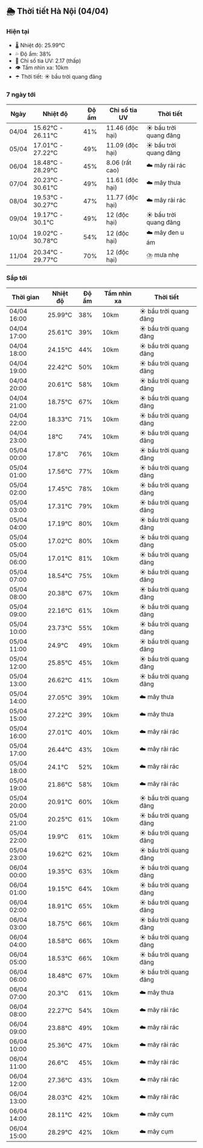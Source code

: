 ## 🌦️ Thời tiết Hà Nội (04/04)

### Hiện tại

- 🌡️ Nhiệt độ: 25.99℃
- 💦 Độ ẩm: 38%
- 🌟 Chỉ số tia UV: 2.17 (thấp)
- 👁️ Tầm nhìn xa: 10km
- ☂️ Thời tiết: ☀️ bầu trời quang đãng

### 7 ngày tới

| Ngày | Nhiệt độ | Độ ẩm | Chỉ số tia UV | Thời tiết |
| --- | --- | --- | --- | --- |
| 04/04 | 15.62℃ - 26.11℃ | 41% | 11.46 (độc hại) | ☀️ bầu trời quang đãng |
| 05/04 | 17.01℃ - 27.22℃ | 49% | 11.09 (độc hại) | ☀️ bầu trời quang đãng |
| 06/04 | 18.48℃ - 28.29℃ | 45% | 8.06 (rất cao) | ☁️ mây rải rác |
| 07/04 | 20.23℃ - 30.61℃ | 49% | 11.61 (độc hại) | ☁️ mây thưa |
| 08/04 | 19.53℃ - 30.27℃ | 47% | 11.77 (độc hại) | ☁️ mây rải rác |
| 09/04 | 19.17℃ - 30.1℃ | 49% | 12 (độc hại) | ☀️ bầu trời quang đãng |
| 10/04 | 19.02℃ - 30.78℃ | 54% | 12 (độc hại) | ☁️ mây đen u ám |
| 11/04 | 20.34℃ - 29.77℃ | 70% | 12 (độc hại) | ⛈️ mưa nhẹ |

### Sắp tới

| Thời gian | Nhiệt độ | Độ ẩm | Tầm nhìn xa | Thời tiết |
| --- | --- | --- | --- | --- |
| 04/04 16:00 | 25.99℃ | 38% | 10km | ☀️ bầu trời quang đãng |
| 04/04 17:00 | 25.61℃ | 39% | 10km | ☀️ bầu trời quang đãng |
| 04/04 18:00 | 24.15℃ | 44% | 10km | ☀️ bầu trời quang đãng |
| 04/04 19:00 | 22.42℃ | 50% | 10km | ☀️ bầu trời quang đãng |
| 04/04 20:00 | 20.61℃ | 58% | 10km | ☀️ bầu trời quang đãng |
| 04/04 21:00 | 18.75℃ | 67% | 10km | ☀️ bầu trời quang đãng |
| 04/04 22:00 | 18.33℃ | 71% | 10km | ☀️ bầu trời quang đãng |
| 04/04 23:00 | 18℃ | 74% | 10km | ☀️ bầu trời quang đãng |
| 05/04 00:00 | 17.8℃ | 76% | 10km | ☀️ bầu trời quang đãng |
| 05/04 01:00 | 17.56℃ | 77% | 10km | ☀️ bầu trời quang đãng |
| 05/04 02:00 | 17.45℃ | 78% | 10km | ☀️ bầu trời quang đãng |
| 05/04 03:00 | 17.31℃ | 79% | 10km | ☀️ bầu trời quang đãng |
| 05/04 04:00 | 17.19℃ | 80% | 10km | ☀️ bầu trời quang đãng |
| 05/04 05:00 | 17.02℃ | 80% | 10km | ☀️ bầu trời quang đãng |
| 05/04 06:00 | 17.01℃ | 81% | 10km | ☀️ bầu trời quang đãng |
| 05/04 07:00 | 18.54℃ | 75% | 10km | ☀️ bầu trời quang đãng |
| 05/04 08:00 | 20.38℃ | 67% | 10km | ☀️ bầu trời quang đãng |
| 05/04 09:00 | 22.16℃ | 61% | 10km | ☀️ bầu trời quang đãng |
| 05/04 10:00 | 23.73℃ | 55% | 10km | ☀️ bầu trời quang đãng |
| 05/04 11:00 | 24.9℃ | 49% | 10km | ☀️ bầu trời quang đãng |
| 05/04 12:00 | 25.85℃ | 45% | 10km | ☀️ bầu trời quang đãng |
| 05/04 13:00 | 26.62℃ | 41% | 10km | ☀️ bầu trời quang đãng |
| 05/04 14:00 | 27.05℃ | 39% | 10km | ☁️ mây thưa |
| 05/04 15:00 | 27.22℃ | 39% | 10km | ☁️ mây thưa |
| 05/04 16:00 | 27.01℃ | 40% | 10km | ☁️ mây rải rác |
| 05/04 17:00 | 26.44℃ | 43% | 10km | ☁️ mây rải rác |
| 05/04 18:00 | 24.1℃ | 52% | 10km | ☁️ mây rải rác |
| 05/04 19:00 | 21.86℃ | 58% | 10km | ☁️ mây rải rác |
| 05/04 20:00 | 20.91℃ | 60% | 10km | ☀️ bầu trời quang đãng |
| 05/04 21:00 | 20.25℃ | 61% | 10km | ☀️ bầu trời quang đãng |
| 05/04 22:00 | 19.9℃ | 61% | 10km | ☀️ bầu trời quang đãng |
| 05/04 23:00 | 19.62℃ | 62% | 10km | ☀️ bầu trời quang đãng |
| 06/04 00:00 | 19.35℃ | 63% | 10km | ☀️ bầu trời quang đãng |
| 06/04 01:00 | 19.15℃ | 64% | 10km | ☀️ bầu trời quang đãng |
| 06/04 02:00 | 18.91℃ | 65% | 10km | ☀️ bầu trời quang đãng |
| 06/04 03:00 | 18.75℃ | 66% | 10km | ☀️ bầu trời quang đãng |
| 06/04 04:00 | 18.58℃ | 66% | 10km | ☀️ bầu trời quang đãng |
| 06/04 05:00 | 18.53℃ | 66% | 10km | ☀️ bầu trời quang đãng |
| 06/04 06:00 | 18.48℃ | 67% | 10km | ☀️ bầu trời quang đãng |
| 06/04 07:00 | 20.3℃ | 61% | 10km | ☁️ mây thưa |
| 06/04 08:00 | 22.27℃ | 54% | 10km | ☁️ mây rải rác |
| 06/04 09:00 | 23.88℃ | 49% | 10km | ☁️ mây rải rác |
| 06/04 10:00 | 25.36℃ | 47% | 10km | ☁️ mây rải rác |
| 06/04 11:00 | 26.6℃ | 45% | 10km | ☁️ mây rải rác |
| 06/04 12:00 | 27.36℃ | 43% | 10km | ☁️ mây rải rác |
| 06/04 13:00 | 28.03℃ | 42% | 10km | ☁️ mây rải rác |
| 06/04 14:00 | 28.11℃ | 42% | 10km | ☁️ mây cụm |
| 06/04 15:00 | 28.29℃ | 42% | 10km | ☁️ mây cụm |
